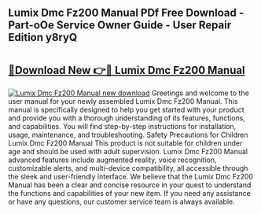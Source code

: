 ## Lumix Dmc Fz200 Manual PDf Free Download - Part-oOe Service Owner Guide - User Repair Edition y8ryQ

# <h2><a href="http://bc23247.oget.top/?id=Lumix+Dmc+Fz200+Manual">🔗Download New 👉🔴 Lumix Dmc Fz200 Manual</a></h2>

[![Lumix Dmc Fz200 Manual new download](https://i.imgur.com/5g1atiW.png)](http://bc23247.oget.top/?id=Lumix+Dmc+Fz200+Manual)
Greetings and welcome to the user manual for your newly assembled Lumix Dmc Fz200 Manual. This manual is specifically designed to help you get started with your product and provide you with a thorough understanding of its features, functions, and capabilities. You will find step-by-step instructions for installation, usage, maintenance, and troubleshooting. Safety Precautions for Children Lumix Dmc Fz200 Manual This product is not suitable for children under age and should be used with adult supervision. Lumix Dmc Fz200 Manual advanced features include augmented reality, voice recognition, customizable alerts, and multi-device compatibility, all accessible through the sleek and user-friendly interface. We believe that the Lumix Dmc Fz200 Manual has been a clear and concise resource in your quest to understand the functions and capabilities of your new item. If you need any assistance or have any questions, our customer service team is always available.
